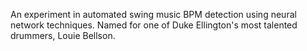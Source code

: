 An experiment in automated swing music BPM detection using neural network techniques. Named for one of Duke Ellington's most talented drummers, Louie Bellson.
